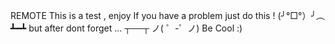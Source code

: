REMOTE
This is a test , enjoy 
If you have a problem just do this ! (╯°□°）╯︵ ┻━┻
but after dont forget ... ┬──┬ ノ( ゜-゜ノ) Be Cool :)
